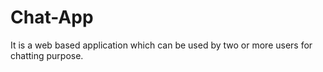 # Chat-App
It is a web based application which can be used by two or more users for chatting purpose.

